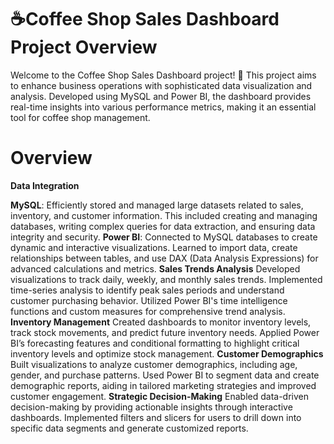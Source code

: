 # ☕Coffee Shop Sales Dashboard Project Overview
Welcome to the Coffee Shop Sales Dashboard project! 🎉 This project aims to enhance business operations with sophisticated data visualization and analysis. Developed using MySQL and Power BI, the dashboard provides real-time insights into various performance metrics, making it an essential tool for coffee shop management.

# Overview
__Data Integration__

**MySQL**: Efficiently stored and managed large datasets related to sales, inventory, and customer information. This included creating and managing databases, writing complex queries for data extraction, and ensuring data integrity and security.
**Power BI**: Connected to MySQL databases to create dynamic and interactive visualizations. Learned to import data, create relationships between tables, and use DAX (Data Analysis Expressions) for advanced calculations and metrics.
__Sales Trends Analysis__
Developed visualizations to track daily, weekly, and monthly sales trends.
Implemented time-series analysis to identify peak sales periods and understand customer purchasing behavior.
Utilized Power BI's time intelligence functions and custom measures for comprehensive trend analysis.
__Inventory Management__
Created dashboards to monitor inventory levels, track stock movements, and predict future inventory needs.
Applied Power BI’s forecasting features and conditional formatting to highlight critical inventory levels and optimize stock management.
__Customer Demographics__
Built visualizations to analyze customer demographics, including age, gender, and purchase patterns.
Used Power BI to segment data and create demographic reports, aiding in tailored marketing strategies and improved customer engagement.
__Strategic Decision-Making__
Enabled data-driven decision-making by providing actionable insights through interactive dashboards.
Implemented filters and slicers for users to drill down into specific data segments and generate customized reports.
